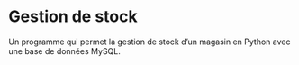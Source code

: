 # Gestion de stock

Un programme qui permet la gestion de stock d’un magasin en Python avec une base de données MySQL.
